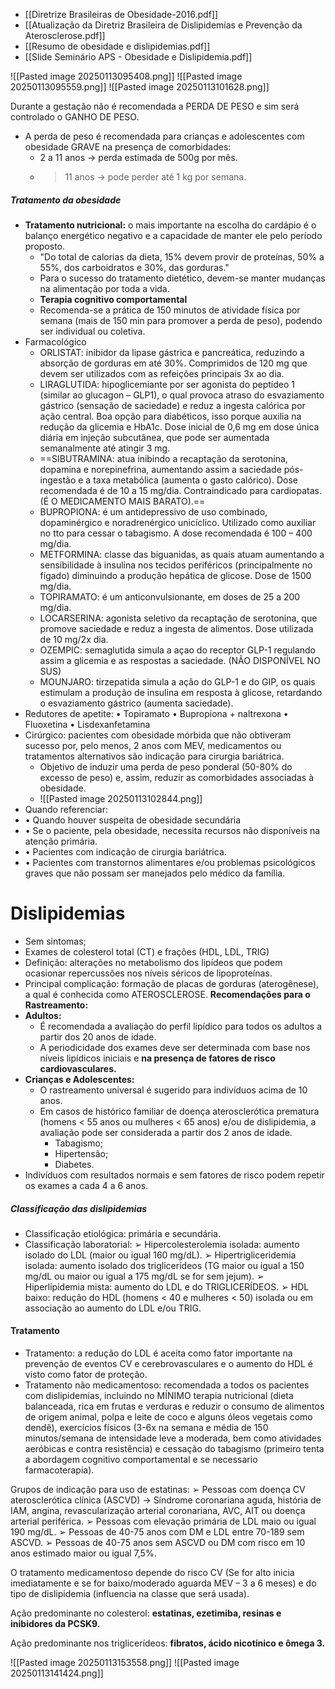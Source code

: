 - [[Diretrize Brasileiras de Obesidade-2016.pdf]]
- [[Atualização da Diretriz Brasileira de Dislipidemias e Prevenção da Aterosclerose.pdf]]
- [[Resumo de obesidade e dislipidemias.pdf]]
- [[Slide Seminário APS - Obesidade e Dislipidemia.pdf]]

![[Pasted image 20250113095408.png]]
![[Pasted image 20250113095559.png]]
![[Pasted image 20250113101628.png]]

Durante a gestação não é recomendada a PERDA DE PESO e sim será controlado o GANHO DE PESO.

- A perda de peso é recomendada para crianças e adolescentes com obesidade GRAVE na presença de comorbidades:
	- 2 a 11 anos → perda estimada de 500g por mês.
	- > 11 anos → pode perder até 1 kg por semana.
##### Tratamento da obesidade 
- **Tratamento nutricional:** o mais importante na escolha do cardápio é o balanço energético negativo e a capacidade de manter ele pelo período proposto. 
	- "Do total de calorias da dieta, 15% devem provir de proteínas, 50% a 55%, dos carboidratos e 30%, das gorduras."
	- Para o sucesso do tratamento dietético, devem-se manter mudanças na alimentação por toda a vida.
	- **Terapia cognitivo comportamental**
	- Recomenda-se a prática de 150 minutos de atividade física por semana (mais de 150 min para promover a perda de peso), podendo ser individual ou coletiva.
- Farmacológico
	- ORLISTAT: inibidor da lipase gástrica e pancreática, reduzindo a absorção de gorduras em até 30%. Comprimidos de 120 mg que devem ser utilizados com as refeições principais 3x ao dia.
	- LIRAGLUTIDA: hipoglicemiante por ser agonista do peptídeo 1 (similar ao glucagon – GLP1), o qual provoca atraso do esvaziamento gástrico (sensação de saciedade) e reduz a ingesta calórica por ação central. Boa opção para diabéticos, isso porque auxilia na redução da glicemia e HbA1c. Dose inicial de 0,6 mg em dose única diária em injeção subcutânea, que pode ser aumentada semanalmente até atingir 3 mg.
	- ==SIBUTRAMINA: atua inibindo a recaptação da serotonina, dopamina e norepinefrina, aumentando assim a saciedade pós-ingestão e a taxa metabólica (aumenta o gasto calórico). Dose recomendada é de 10 a 15 mg/dia. Contraindicado para cardiopatas. (É O MEDICAMENTO MAIS BARATO).==
	- BUPROPIONA: é um antidepressivo de uso combinado, dopaminérgico e noradrenérgico unicíclico. Utilizado como auxiliar no tto para cessar o tabagismo. A dose recomendada é 100 – 400 mg/dia.
	- METFORMINA: classe das biguanidas, as quais atuam aumentando a sensibilidade à insulina nos tecidos periféricos (principalmente no fígado) diminuindo a produção hepática de glicose. Dose de 1500 mg/dia.
	- TOPIRAMATO: é um anticonvulsionante, em doses de 25 a 200 mg/dia.
	- LOCARSERINA: agonista seletivo da recaptação de serotonina, que promove saciedade e reduz a ingesta de alimentos. Dose utilizada de 10 mg/2x dia.
	- OZEMPIC: semaglutida simula a açao do receptor GLP-1 regulando assim a glicemia e as respostas a saciedade. (NÃO DISPONÍVEL NO SUS)
	- MOUNJARO: tirzepatida simula a ação do GLP-1 e do GIP, os quais estimulam a produção de insulina em resposta à glicose, retardando o esvaziamento gástrico (aumenta saciedade).
- Redutores de apetite: • Topiramato • Bupropiona + naltrexona • Fluoxetina • Lisdexanfetamina
- Cirúrgico: pacientes com obesidade mórbida que não obtiveram sucesso por, pelo menos, 2 anos com MEV, medicamentos ou tratamentos alternativos são indicação para cirurgia bariátrica.
	- Objetivo de induzir uma perda de peso ponderal (50-80% do excesso de peso) e, assim, reduzir as comorbidades associadas à obesidade.
	- ![[Pasted image 20250113102844.png]]
- Quando referenciar: 
- • Quando houver suspeita de obesidade secundária 
- • Se o paciente, pela obesidade, necessita recursos não disponíveis na atenção primária. 
- • Pacientes com indicação de cirurgia bariátrica.
- • Pacientes com transtornos alimentares e/ou problemas psicológicos graves que não possam ser manejados pelo médico da família.

# Dislipidemias
- Sem sintomas; 
- Exames de colesterol total (CT) e frações (HDL, LDL, TRIG)
- Definição: alterações no metabolismo dos lipídeos que podem ocasionar repercussões nos níveis séricos de lipoproteínas.
- Principal complicação: formação de placas de gorduras (aterogênese), a qual é conhecida como ATEROSCLEROSE.
**Recomendações para o Rastreamento:**
- **Adultos:**
    - É recomendada a avaliação do perfil lipídico para todos os adultos a partir dos 20 anos de idade.
    - A periodicidade dos exames deve ser determinada com base nos níveis lipídicos iniciais e **na presença de fatores de risco cardiovasculares.**
- **Crianças e Adolescentes:**
    - O rastreamento universal é sugerido para indivíduos acima de 10 anos.
    - Em casos de histórico familiar de doença aterosclerótica prematura (homens < 55 anos ou mulheres < 65 anos) e/ou de dislipidemia, a avaliação pode ser considerada a partir dos 2 anos de idade.
	    - Tabagismo;
	    - Hipertensão; 
	    - Diabetes. 
- Indivíduos com resultados normais e sem fatores de risco podem repetir os exames a cada 4 a 6 anos.

##### Classificação das dislipidemias
- Classificação etiológica: primária e secundária. 
- Classificação laboratorial: 
➢ Hipercolesterolemia isolada: aumento isolado do LDL (maior ou igual 160 mg/dL). 
➢ Hipertrigliceridemia isolada: aumento isolado dos triglicerídeos (TG maior ou igual a 150 mg/dL ou maior ou igual a 175 mg/dL se for sem jejum).
➢ Hiperlipidemia mista: aumento do LDL e do TRIGLICERÍDEOS. 
➢ HDL baixo: redução do HDL (homens < 40 e mulheres < 50) isolada ou em associação ao aumento do LDL e/ou TRIG.
#### Tratamento 
- Tratamento: a redução do LDL é aceita como fator importante na prevenção de eventos CV e cerebrovasculares e o aumento do HDL é visto como fator de proteção.
- Tratamento não medicamentoso: recomendada a todos os pacientes com dislipidemias, incluindo no MÍNIMO terapia nutricional (dieta balanceada, rica em frutas e verduras e reduzir o consumo de alimentos de origem animal, polpa e leite de coco e alguns óleos vegetais como dendê), exercícios físicos (3-6x na semana e média de 150 minutos/semana de intensidade leve a moderada, bem como atividades aeróbicas e contra resistência) e cessação do tabagismo (primeiro tenta a abordagem cognitivo comportamental e se necessario farmacoterapia).

Grupos de indicação para uso de estatinas: 
➢ Pessoas com doença CV aterosclerótica clínica (ASCVD) → Síndrome coronariana aguda, história de IAM, angina, revascularização arterial coronariana, AVC, AIT ou doença arterial periférica. 
➢ Pessoas com elevação primária de LDL maio ou igual 190 mg/dL. 
➢ Pessoas de 40-75 anos com DM e LDL entre 70-189 sem ASCVD.
➢ Pessoas de 40-75 anos sem ASCVD ou DM com risco em 10 anos estimado maior ou igual 7,5%.

O tratamento medicamentoso depende do risco CV (Se for alto inicia imediatamente e se for baixo/moderado aguarda MEV – 3 a 6 meses) e do tipo de dislipidemia (influencia na classe que será usada).

Ação predominante no colesterol: **estatinas, ezetimiba, resinas e inibidores da PCSK9.**

Ação predominante nos triglicerídeos: **fibratos, ácido nicotínico e ômega 3.**

![[Pasted image 20250113153558.png]]
![[Pasted image 20250113141424.png]]